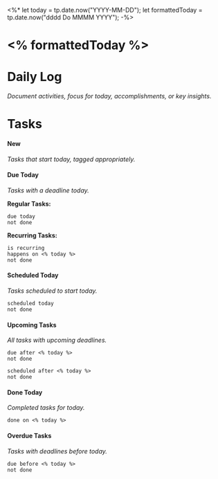<%*
let today = tp.date.now("YYYY-MM-DD");
let formattedToday = tp.date.now("dddd Do MMMM YYYY");
-%>

# <% formattedToday %>
# Daily Log
*Document activities, focus for today, accomplishments, or key insights.*

# Tasks
#### New
*Tasks that start today, tagged appropriately.*

#### Due Today
_Tasks with a deadline today._

**Regular Tasks:**
```tasks
due today
not done
```
**Recurring Tasks:**
```tasks
is recurring
happens on <% today %>
not done
```

#### Scheduled Today
_Tasks scheduled to start today._

```tasks
scheduled today
not done
```

#### Upcoming Tasks
_All tasks with upcoming deadlines._

```tasks
due after <% today %>
not done
```
```tasks
scheduled after <% today %>
not done
```
#### Done Today
_Completed tasks for today._

```tasks
done on <% today %>
```

#### Overdue Tasks
_Tasks with deadlines before today._

```tasks
due before <% today %>
not done
```
